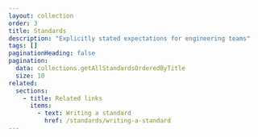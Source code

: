 ```yaml
---
layout: collection
order: 3
title: Standards
description: "Explicitly stated expectations for engineering teams"
tags: []
paginationHeading: false
pagination:
  data: collections.getAllStandardsOrderedByTitle
  size: 10
related:
  sections:
    - title: Related links
      items:
        - text: Writing a standard
          href: /standards/writing-a-standard
---
```

